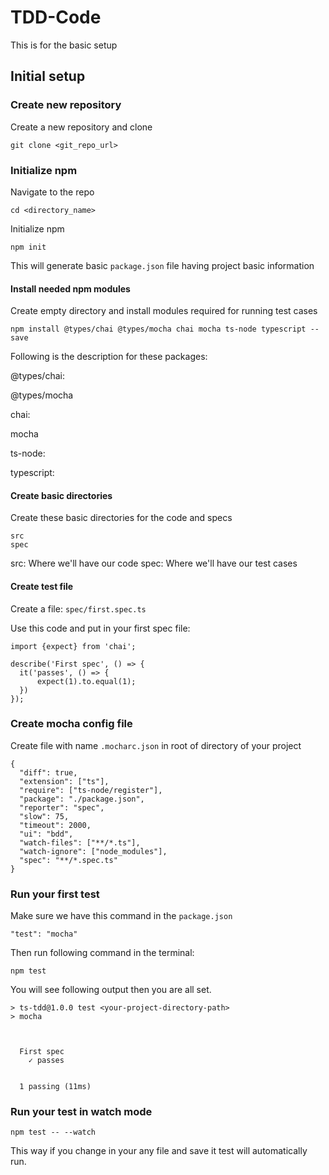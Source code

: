 # TDD-Code
This is for the basic setup 


## Initial setup

### Create new repository

Create a new repository and clone  

```
git clone <git_repo_url>
```

### Initialize npm

Navigate to the repo

```
cd <directory_name>
```

Initialize npm

```
npm init
```

This will generate basic `package.json` file having project basic information

#### Install needed npm modules

Create empty directory and install modules required for running test cases

```
npm install @types/chai @types/mocha chai mocha ts-node typescript --save
```

Following is the description for these packages:


@types/chai: 

@types/mocha

chai:

mocha

ts-node:

typescript:


#### Create basic directories

Create these basic directories for the code and specs

```
src
spec
```

src: Where we'll have our code
spec: Where we'll have our test cases

#### Create test file

Create a file: `spec/first.spec.ts`

Use this code and put in your first spec file:


```
import {expect} from 'chai';

describe('First spec', () => {
  it('passes', () => {
      expect(1).to.equal(1);
  })
});

```

### Create mocha config file

Create file with name `.mocharc.json` in root of directory of your project

```
{
  "diff": true,
  "extension": ["ts"],
  "require": ["ts-node/register"],
  "package": "./package.json",
  "reporter": "spec",
  "slow": 75,
  "timeout": 2000,
  "ui": "bdd",
  "watch-files": ["**/*.ts"],
  "watch-ignore": ["node_modules"],
  "spec": "**/*.spec.ts"
}

```


### Run your first test

Make sure we have this command in the `package.json`

```
"test": "mocha"
```

Then run following command in the terminal:

```
npm test
```

You will see following output then you are all set.

```
> ts-tdd@1.0.0 test <your-project-directory-path>
> mocha



  First spec
    ✓ passes


  1 passing (11ms)

```

### Run your test in watch mode

```
npm test -- --watch 
```

This way if you change in your any file and save it test will automatically run.
